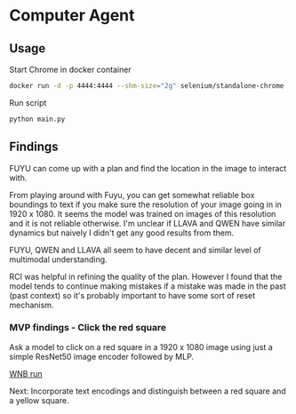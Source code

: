 # Computer Agent

## Usage

Start Chrome in docker container
```bash
docker run -d -p 4444:4444 --shm-size="2g" selenium/standalone-chrome
```

Run script
```bash
python main.py
```

## Findings

FUYU can come up with a plan and find the location in the image to interact with.

From playing around with Fuyu, you can get somewhat reliable box boundings to text if you make sure the resolution of your image going in in 1920 x 1080. It seems the model was trained on images of this resolution and it is not reliable otherwise. I'm unclear if LLAVA and QWEN have similar dynamics but naively I didn't get any good results from them.

FUYU, QWEN and LLAVA all seem to have decent and similar level of multimodal understanding.

RCI was helpful in refining the quality of the plan. However I found that the model tends to continue making mistakes if a mistake was made in the past (past context) so it's probably important to have some sort of reset mechanism.

### MVP findings - Click the red square

Ask a model to click on a red square in a 1920 x 1080 image using just a simple ResNet50 image encoder followed by MLP.

[WNB run](https://wandb.ai/michaelliangaus/huggingface/runs/6562wtuh)

Next: Incorporate text encodings and distinguish between a red square and a yellow square.


